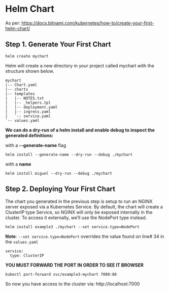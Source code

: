 # Helm Chart

As per: https://docs.bitnami.com/kubernetes/how-to/create-your-first-helm-chart/

## Step 1. Generate Your First Chart

`helm create mychart`

Helm will create a new directory in your project called mychart with the structure shown below.

```
mychart
|-- Chart.yaml
|-- charts
|-- templates
|   |-- NOTES.txt
|   |-- _helpers.tpl
|   |-- deployment.yaml
|   |-- ingress.yaml
|   `-- service.yaml
`-- values.yaml
```

**We can do a dry-run of a helm install and enable debug to inspect the generated definitions:**

with a **--generate-name** flag

`helm install --generate-name --dry-run --debug ./mychart`

with a **name**

`helm install miguel --dry-run --debug ./mychart`

## Step 2. Deploying Your First Chart

The chart you generated in the previous step is setup to run an NGINX server exposed via a Kubernetes Service. By default, the chart will create a ClusterIP type Service, so NGINX will only be exposed internally in the cluster. To access it externally, we’ll use the NodePort type instead.

`helm install example3 ./mychart --set service.type=NodePort`

**Note**: `--set service.type=NodePort` overrides the value found on line# 34 in the `values.yaml`

```
service:
  type: ClusterIP
```

**YOU MUST FORWARD THE PORT IN ORDER TO SEE IT BROWSER**

`kubectl port-forward svc/example3-mychart 7000:80`

So now you have access to the cluster via: http://localhost:7000
